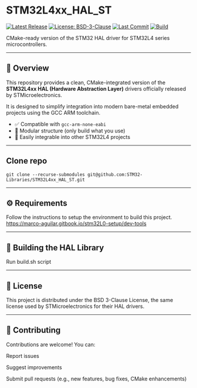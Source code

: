 # STM32L4xx_HAL_ST

[![Latest Release](https://img.shields.io/github/v/release/STM32-Libraries/STM32L4xx_HAL_ST?label=release&color=4caf50)](https://github.com/STM32-Libraries/STM32L4xx_HAL_ST/releases/latest)
[![License: BSD-3-Clause](https://img.shields.io/badge/license-BSD%203--Clause-2196f3)](https://opensource.org/licenses/BSD-3-Clause)
[![Last Commit](https://img.shields.io/github/last-commit/STM32-Libraries/STM32L4xx_HAL_ST?color=ff9800)](https://github.com/STM32-Libraries/STM32L4xx_HAL_ST/commits/main)
[![Build](https://github.com/STM32-Libraries/STM32L4xx_HAL_ST/actions/workflows/build.yml/badge.svg?branch=main)](https://github.com/STM32-Libraries/STM32L4xx_HAL_ST/actions/workflows/build.yml)

CMake-ready version of the STM32 HAL driver for STM32L4 series microcontrollers.

---

## 🧩 Overview

This repository provides a clean, CMake-integrated version of the **STM32L4xx HAL (Hardware Abstraction Layer)** drivers officially released by STMicroelectronics.

It is designed to simplify integration into modern bare-metal embedded projects using the GCC ARM toolchain.

- ✅ Compatible with `gcc-arm-none-eabi`
- 🧱 Modular structure (only build what you use)
- 🔧 Easily integrable into other STM32L4 projects

---

## Clone repo
```
git clone --recurse-submodules git@github.com:STM32-Libraries/STM32L4xx_HAL_ST.git 
```

---

## ⚙️ Requirements
Follow the instructions to setup the environment to build this project.
https://marco-aguilar.gitbook.io/stm32L0-setup/dev-tools

---

## 🚀 Building the HAL Library
Run build.sh script

---

## 📜 License
This project is distributed under the BSD 3-Clause License, the same license used by STMicroelectronics for their HAL drivers.

---
## 🤝 Contributing
Contributions are welcome! You can:

Report issues

Suggest improvements

Submit pull requests (e.g., new features, bug fixes, CMake enhancements)


